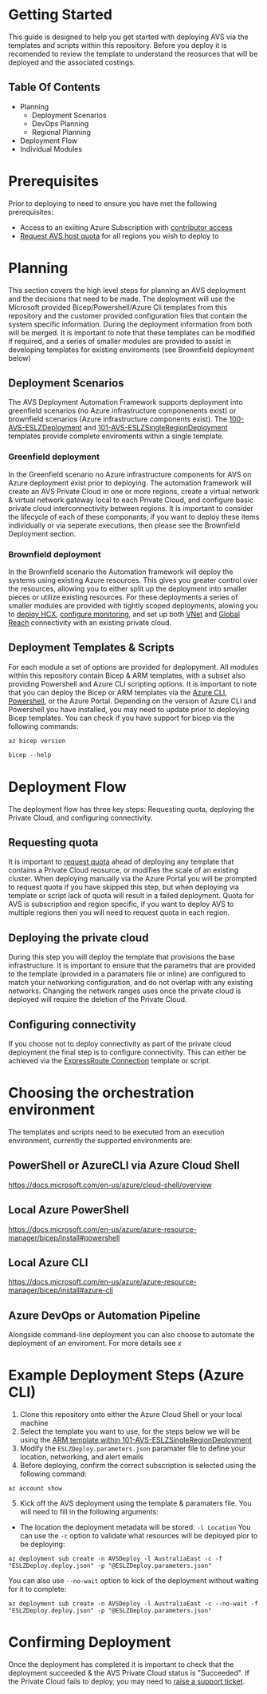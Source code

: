 # Getting Started

This guide is designed to help you get started with deploying AVS via the templates and scripts within this repository. Before you deploy it is recomended to review the template to understand the reosurces that will be deployed and the associated costings.

## Table Of Contents
- Planning
  - Deployment Scenarios
  - DevOps Planning
  - Regional Planning
- Deployment Flow
- Individual Modules

# Prerequisites
Prior to deploying to need to ensure you have met the following prerequisites:
- Access to an exiiting Azure Subscription with [contributor access](https://docs.microsoft.com/en-us/azure/role-based-access-control/role-assignments-portal)
- [Request  AVS host quota](https://docs.microsoft.com/en-us/azure/azure-vmware/request-host-quota-azure-vmware-solution) for all regions you wish to deploy to

# Planning
This section covers the high level steps for planning an AVS deployment and the decisions that need to be made.
The deployment will use the Microsoft provided Bicep/Powershell/Azure Cli templates from this repository and the customer provided configuration files that contain the system specific information. During the deployment information from both will be merged.
It is important to note that these templates can be modified if required, and a series of smaller modules are provided to assist in developing templates for existing enviroments (see Brownfield deployment below)

## Deployment Scenarios
The AVS Deployment Automation Framework supports deployment into greenfield scenarios (no Azure infrastructure componenents exist) or brownfield scenarios (Azure infrastructure components exist). The [100-AVS-ESLZDeployment](100-AVS-ESLZDeployment/) and [101-AVS-ESLZSingleRegionDeployment](101-AVS-ESLZSingleRegionDeployment/) templates provide complete enviroments within a single template.

### Greenfield deployment
In the Greenfield scenario no Azure infrastructure components for AVS on Azure deployment exist prior to deploying. The automation framework will create an AVS Private Cloud in one or more regions, create a virtual network & virtual network gateway local to each Private Cloud, and configure basic private cloud interconnectivity between regions.
It is important to consider the lifecycle of each of these componants, if you want to deploy these items individually or via seperate executions, then please see the Brownfield Deployment section.

### Brownfield deployment
In the Brownfield scenario the Automation framework will deploy the systems using existing Azure resources. This gives you greater control over the resources, allowing you to either split up the deployment into smaller pieces or utilize existing resources. For these deployments a series of smaller modules are provided with tightly scoped deployments, alowing you to [deploy HCX](008-AVS-HCX/), [configure monitoring](006-AVS-Monitor-Utilization/), and set up both [VNet](004-AVS-ExRConnection-NewVNet/) and [Global Reach](005-AVS-GlobalReach/) connectivity with an existing private cloud.

## Deployment Templates & Scripts
For each module a set of options are provided for deplopyment. All modules within this repository contain Bicep & ARM templates, with a subset also providing Powershell and Azure CLI scripting options.
It is important to note that you can deploy the Bicep or ARM templates via the [Azure CLI](https://docs.microsoft.com/en-us/azure/azure-resource-manager/bicep/install#azure-cli), [Powershell](https://docs.microsoft.com/en-us/azure/azure-resource-manager/bicep/install#powershell), or the Azure Portal. Depending on the version of Azure CLI and Powershell you have installed, you may need to update prior to deploying Bicep templates. You can check if you have support for bicep via the following commands:
```Azure CLI
az bicep version
```
```Powershell
bicep --help
```

# Deployment Flow
The deployment flow has three key steps: Requesting quota, deploying the Private Cloud, and configuring connectivity.

## Requesting quota
It is important to [request quota](https://docs.microsoft.com/en-us/azure/azure-vmware/request-host-quota-azure-vmware-solution) ahead of deploying any template that contains a Private Cloud reosurce, or modifies the scale of an existing cluster. When deploying manually via the Azure Portal you will be prompted to request quota if you have skipped this step, but when deploying via template or script lack of quota will result in a failed deployment.
Quota for AVS is subscription and region specific, if you want to deploy AVS to multiple regions then you will need to request quota in each region.

## Deploying the private cloud
During this step you will deploy the template that provisions the base infrastructure. It is important to ensure that the parametrs that are provided to the template (provided in a paramaters file or inline) are configured to match your networking configuration, and do not overlap with any existing networks. Changing the network ranges uses once the private cloud is deployed will require the deletion of the Private Cloud.

## Configuring connectivity
If you choose not to deploy connectivity as part of the private cloud deployment the final step is to configure connectivity. This can either be achieved via the [ExpressRoute Connection](002-AVS-ExRConnection-GenerateAuthKey/) template or script.

# Choosing the orchestration environment
The templates and scripts need to be executed from an execution environment, currently the supported environments are:

## PowerShell or AzureCLI via Azure Cloud Shell
https://docs.microsoft.com/en-us/azure/cloud-shell/overview
## Local Azure PowerShell
https://docs.microsoft.com/en-us/azure/azure-resource-manager/bicep/install#powershell
## Local Azure CLI
https://docs.microsoft.com/en-us/azure/azure-resource-manager/bicep/install#azure-cli
## Azure DevOps or Automation Pipeline
Alongside command-line deployment you can also choose to automate the deployment of an enviroment. For more details see _x_

# Example Deployment Steps (Azure CLI)
1. Clone this repository onto either the Azure Cloud Shell or your local machine
2. Select the template you want to use, for the steps below we will be using the [ARM template within 101-AVS-ESLZSingleRegionDeployment](101-AVS-ESLZSingleRegionDeployment/ARM/)
3. Modify the `ESLZDeploy.parameters.json` paramater file to define your location, networking, and alert emails
4. Before deploying, confirm the correct subscription is selected using the following command:
```Azure CLI
az account show
```
5. Kick off the AVS deployment using the template & paramaters file. You will need to fill in the following arguments:
 - The location the deployment metadata will be stored: `-l Location`
You can use the `-c` option to validate what resources will be deployed pior to be deploying:
```Azure CLI
az deployment sub create -n AVSDeploy -l AustraliaEast -c -f "ESLZDeploy.deploy.json" -p "@ESLZDeploy.parameters.json"
```
You can also use `--no-wait` option to kick of the deployment without waiting for it to complete:
```Azure CLI
az deployment sub create -n AVSDeploy -l AustraliaEast -c --no-wait -f "ESLZDeploy.deploy.json" -p "@ESLZDeploy.parameters.json"
```

# Confirming Deployment
Once the deployment has completed it is important to check that the deployment succeeded & the AVS Private Cloud status is "Succeeded". If the Private Cloud fails to deploy, you may need to [raise a support ticket](https://docs.microsoft.com/en-us/azure/azure-vmware/fix-deployment-failures).